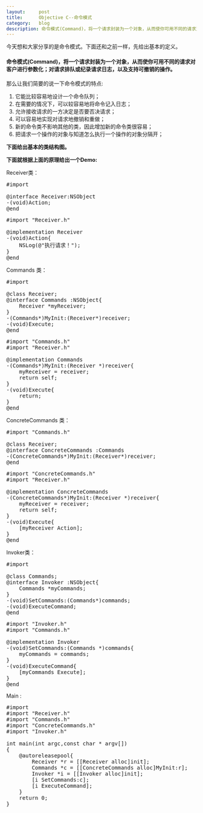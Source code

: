 ```yaml
---
layout:     post
title:      Objective C--命令模式
category:   blog
description: 命令模式(Command)，将一个请求封装为一个对象，从而使你可用不同的请求对客户进行参数化；对请求排队或纪录请求日志，以及支持可撤销的操作。
---
```

今天想和大家分享的是命令模式。下面还和之前一样，先给出基本的定义。


> 
#### 命令模式(Command)，将一个请求封装为一个对象，从而使你可用不同的请求对客户进行参数化；对请求排队或纪录请求日志，以及支持可撤销的操作。

那么让我们简要的说一下命令模式的特点:
1. 它能比较容易地设计一个命令队列；
2. 在需要的情况下，可以较容易地将命令记入日志；
3. 允许接收请求的一方决定是否要否决请求；
4. 可以容易地实现对请求地撤销和重做；
5. 新的命令类不影响其他的类，因此增加新的命令类很容易；
6. 把请求一个操作的对象与知道怎么执行一个操作的对象分隔开；

**下面给出基本的类结构图。**


**下面就根据上面的原理给出一个Demo:**

Receiver类：
<pre class="prettyprint">
#import <Foundation/Foundation.h>

@interface Receiver:NSObject
-(void)Action;
@end</pre>  

<pre class="prettyprint">
#import "Receiver.h"

@implementation Receiver
-(void)Action{
    NSLog(@"执行请求！");
}
@end</pre>  

Commands 类：
<pre class="prettyprint">
#import <Foundation/Foundation.h>

@class Receiver;
@interface Commands :NSObject{
    Receiver *myReceiver;
}
-(Commands*)MyInit:(Receiver*)receiver;
-(void)Execute;
@end</pre>  

<pre class="prettyprint">
#import "Commands.h"
#import "Receiver.h"

@implementation Commands
-(Commands*)MyInit:(Receiver *)receiver{
    myReceiver = receiver;
    return self;
}
-(void)Execute{
    return;
}
@end</pre>  

ConcreteCommands 类：
<pre class="prettyprint">
#import "Commands.h"

@class Receiver;
@interface ConcreteCommands :Commands
-(ConcreteCommands*)MyInit:(Receiver*)receiver;
@end
</pre>  

<pre class="prettyprint">
#import "ConcreteCommands.h"
#import "Receiver.h"

@implementation ConcreteCommands
-(ConcreteCommands*)MyInit:(Receiver *)receiver{
    myReceiver = receiver;
    return self;
}
-(void)Execute{
    [myReceiver Action];
}
@end
</pre>  

Invoker类：
<pre class="prettyprint">
#import <Foundation/Foundation.h>

@class Commands;
@interface Invoker :NSObject{
    Commands *myCommands;
}
-(void)SetCommands:(Commands*)commands;
-(void)ExecuteCommand;
@end
</pre>  

<pre class="prettyprint">
#import "Invoker.h"
#import "Commands.h"

@implementation Invoker
-(void)SetCommands:(Commands *)commands{
    myCommands = commands;
}
-(void)ExecuteCommand{
    [myCommands Execute];
}
@end
</pre>  

Main :
<pre class="prettyprint">
#import <Foundation/Foundation.h>
#import "Receiver.h"
#import "Commands.h"
#import "ConcreteCommands.h"
#import "Invoker.h"

int main(int argc,const char * argv[])
{
    @autoreleasepool{
        Receiver *r = [[Receiver alloc]init];
        Commands *c = [[ConcreteCommands alloc]MyInit:r];
        Invoker *i = [[Invoker alloc]init];
        [i SetCommands:c];
        [i ExecuteCommand];
    }
    return 0;
}
</pre>  





